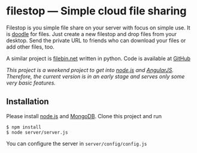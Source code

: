 # filestop — Simple cloud file sharing

Filestop is you simple file share on your server with focus on simple use. It
is [doodle](http://doodle.com) for files. Just create a new filestop and drop
files from your desktop. Send the private URL to friends who can download your
files or add other files, too.

A similar project is [filebin.net](http://filebin.net) written in python. Code is
available at [GitHub](https://github.com/espebra/filebin)

_This project is a weekend project to get into [node.js](http://nodejs.org) and
[AngularJS](http://angularjs.org). Therefore, the current version is in an
early stage and serves only some very basic features._

## Installation

Please install [node.js](nodejs.org) and [MongoDB](http://mongodb.org). Clone
this project and run

    $ npm install
    $ node server/server.js

You can configure the server in `server/config/config.js`
